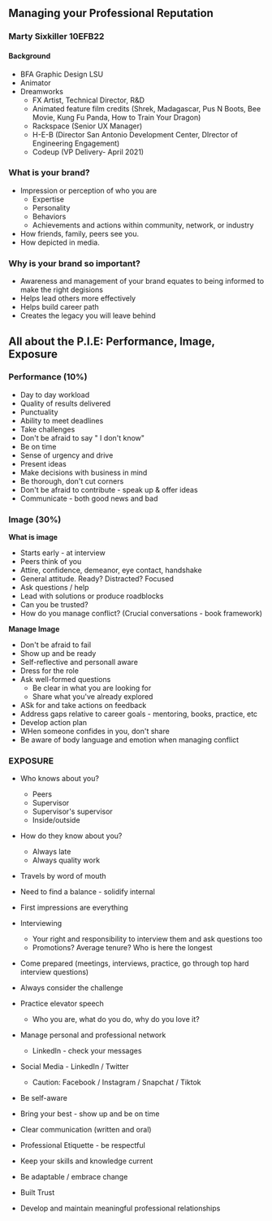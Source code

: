 ## Managing your Professional Reputation

### Marty Sixkiller 10EFB22

#### Background

- BFA Graphic Design LSU
- Animator
- Dreamworks
  - FX Artist, Technical Director, R&D
  - Animated feature film credits (Shrek, Madagascar, Pus N Boots, Bee Movie, Kung Fu Panda, How to Train Your Dragon)
  - Rackspace (Senior UX Manager)
  - H-E-B (Director San Antonio Development Center, DIrector of Engineering Engagement)
  - Codeup (VP Delivery- April 2021)

### What is your brand?

- Impression or perception of who you are
  - Expertise
  - Personality
  - Behaviors
  - Achievements and actions within community, network, or industry
- How friends, family, peers see you.
- How depicted in media.

### Why is your brand so important?

- Awareness and management of your brand equates to being informed to make the right degisions
- Helps lead others more effectively
- Helps build career path
- Creates the legacy you will leave behind
  
## All about the P.I.E: Performance, Image, Exposure

### Performance (10%)

- Day to day workload
- Quality of results delivered
- Punctuality
- Ability to meet deadlines
- Take challenges
- Don't be afraid to say " I don't know"
- Be on time
- Sense of urgency and drive
- Present ideas
- Make decisions with business in mind
- Be thorough, don't cut corners
- Don't be afraid to contribute - speak up & offer ideas
- Communicate - both good news and bad

### Image (30%)

**What is image**

- Starts early - at interview
- Peers think of you
- Attire, confidence, demeanor, eye contact, handshake
- General attitude. Ready? Distracted? Focused
- Ask questions / help
- Lead with solutions or produce roadblocks
- Can you be trusted?
- How do you manage conflict? (Crucial conversations - book framework)

**Manage Image**

- Don't be afraid to fail
- Show up and be ready
- Self-reflective and personall aware
- Dress for the role
- Ask well-formed questions
  - Be clear in what you are looking for
  - Share what you've already explored
- ASk for and take actions on feedback
- Address gaps relative to career goals - mentoring, books, practice, etc
- Develop action plan
- WHen someone confides in you, don't share
- Be aware of body language and emotion when managing conflict

### EXPOSURE

- Who knows about you?
  - Peers
  - Supervisor
  - Supervisor's supervisor
  - Inside/outside
- How do they know about you?
  - Always late
  - Always quality work
- Travels by word of mouth
- Need to find a balance - solidify internal

- First impressions are everything
- Interviewing
  - Your right and responsibility to interview them and ask questions too
  - Promotions? Average tenure? Who is here the longest
- Come prepared (meetings, interviews, practice, go through top hard interview questions)
- Always consider the challenge
- Practice elevator speech
  - Who you are, what do you do, why do you love it?
- Manage personal and professional network
  - LinkedIn - check your messages
- Social Media - LinkedIn / Twitter
  - Caution: Facebook / Instagram / Snapchat / Tiktok

- Be self-aware
- Bring your best - show up and be on time
- Clear communication (written and oral)
- Professional Etiquette - be respectful
- Keep your skills and knowledge current
- Be adaptable / embrace change
- Built Trust
- Develop and maintain meaningful professional relationships